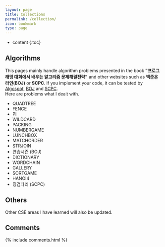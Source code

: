```yaml
---
layout: page
title: Collections
permalink: /collection/
icon: bookmark
type: page
---
```


* content
{:toc}

## Algorithms
This pages mainly handle algorithm problems presented in the book **"프로그래밍 대회에서 배우는 알고리즘 문제해결전략"** and other websites such as **백준온라인(BOJ)** or **SCPC**. If you implement your code, it can be tested by [Algospot](https://algospot.com), [BOJ](https://www.acmicpc.net/) and [SCPC](https://www.codeground.org/main.do).
<br> Here are problems what I dealt with.

* QUADTREE
* FENCE
* PI
* WILDCARD
* PACKING
* NUMBERGAME
* LUNCHBOX
* MATCHORDER
* STRJOIN
* 연습시즌 (BOJ)
* DICTIONARY
* WORDCHAIN
* GALLERY
* SORTGAME
* HANOI4
* 징검다리 (SCPC)


## Others
Other CSE areas I have learned will also be updated.


## Comments

{% include comments.html %}
